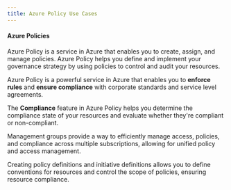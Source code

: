 ```yaml
---
title: Azure Policy Use Cases
---
```

#### Azure Policies
Azure Policy is a service in Azure that enables you to create, assign, and manage policies. Azure Policy helps you define and implement your governance strategy by using policies to control and audit your resources.

Azure Policy is a powerful service in Azure that enables you to **enforce rules** and **ensure compliance** with corporate standards and service level agreements.

The **Compliance** feature in Azure Policy helps you determine the compliance state of your resources and evaluate whether they're compliant or non-compliant.

Management groups provide a way to efficiently manage access, policies, and compliance across multiple subscriptions, allowing for unified policy and access management.

Creating policy definitions and initiative definitions allows you to define conventions for resources and control the scope of policies, ensuring resource compliance.